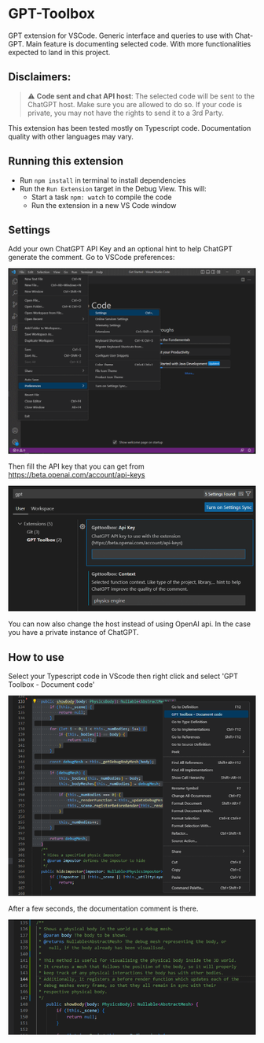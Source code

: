 # GPT-Toolbox
GPT extension for VSCode. 
Generic interface and queries to use with Chat-GPT.
Main feature is documenting selected code.
With more functionalities expected to land in this project.

## Disclaimers:

> :warning: **Code sent and chat API host**: The selected code will be sent to the ChatGPT host. Make sure you are allowed to do so. If your code is private, you may not have the rights to send it to a 3rd Party. 

This extension has been tested mostly on Typescript code. Documentation quality with other languages may vary.

## Running this extension

- Run `npm install` in terminal to install dependencies
- Run the `Run Extension` target in the Debug View. This will:
	- Start a task `npm: watch` to compile the code
	- Run the extension in a new VS Code window

## Settings
Add your own ChatGPT API Key and an optional hint to help ChatGPT generate the comment.
Go to VSCode preferences:

![VSCode preferences](Images/pref.png)

Then fill the API key that you can get from https://beta.openai.com/account/api-keys

![VSCode preferences](Images/settings.png)

You can now also change the host instead of using OpenAI api. In the case you have a private instance of ChatGPT.

## How to use

Select your Typescript code in VScode then right click and select 'GPT Toolbox - Document code'

![VSCode preferences](Images/selectCode.png)

After a few seconds, the documentation comment is there.

![VSCode preferences](Images/resultDoc.png)